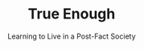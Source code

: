 ---
title: "True Enough"
slug: "true-enough"
subtitle: "Learning to Live in a Post-Fact Society"
publisher: "Penguin"
published: "2001"
asin: "0470050101"
authors: 
  - farhad-manjoo
started: "2010-06-27"
start_year: "2010"
finished: "2010-06-27"
---